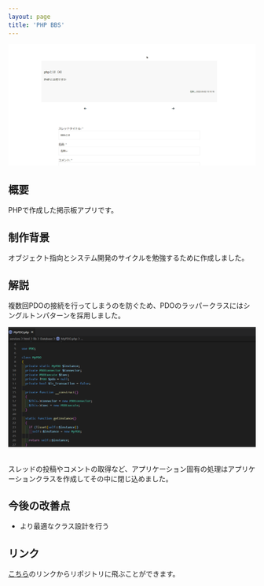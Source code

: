 ```yaml
---
layout: page
title: 'PHP BBS'
---
```


<div align="center">
<img src="../images/PHP-BBS/demo.gif" alt="PHP BBS デモ画像">
</div>

## 概要

PHPで作成した掲示板アプリです。

## 制作背景

オブジェクト指向とシステム開発のサイクルを勉強するために作成しました。

## 解説

複数回PDOの接続を行ってしまうのを防ぐため、PDOのラッパークラスにはシングルトンパターンを採用しました。
<div align="center">
<img src="../images/PHP-BBS/singleton.PNG" alt="PHP BBS シングルトンパターン">
</div>
<br />

スレッドの投稿やコメントの取得など、アプリケーション固有の処理はアプリケーションクラスを作成してその中に閉じ込めました。

## 今後の改善点

- より最適なクラス設計を行う

## リンク

[こちら](https://github.com/nakamura0907/BBS_PHP)のリンクからリポジトリに飛ぶことができます。
